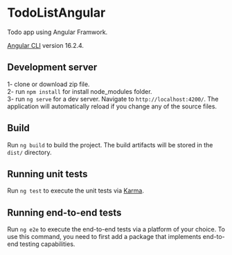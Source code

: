 # TodoListAngular
Todo app using Angular Framwork.

[Angular CLI](https://github.com/angular/angular-cli) version 16.2.4.

## Development server
1- clone or download zip file.      
2- run `npm install` for install node_modules folder.      
3- run `ng serve` for a dev server. Navigate to `http://localhost:4200/`. The application will automatically reload if you change any of the source files.       

## Build

Run `ng build` to build the project. The build artifacts will be stored in the `dist/` directory.

## Running unit tests

Run `ng test` to execute the unit tests via [Karma](https://karma-runner.github.io).

## Running end-to-end tests

Run `ng e2e` to execute the end-to-end tests via a platform of your choice. To use this command, you need to first add a package that implements end-to-end testing capabilities.
